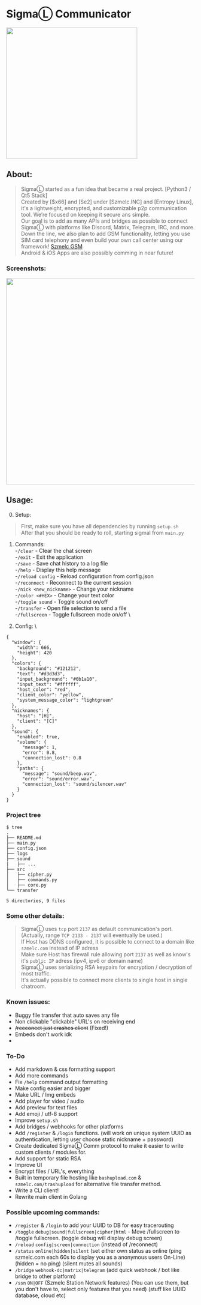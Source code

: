 # SigmaⓁ Communicator
<img src="https://i.imgur.com/dAGTvMK.png" width="350">

## About:
> SigmaⓁ started as a fun idea that became a real project. [Python3 / Qt5 Stack] \
> Created by [$x66] and [Se2] under [Szmelc.INC] and [Entropy Linux], it's a lightweight, encrypted, and customizable p2p communication tool. We’re focused on keeping it secure ans simple. \
> Our goal is to add as many APIs and bridges as possible to connect SigmaⓁ with platforms like Discord, Matrix, Telegram, IRC, and more. Down the line, we also plan to add GSM functionality, letting you use SIM card telephony and even build your own call center using our framework! [Szmelc GSM](https://github.com/GNU-Szmelc/Szmelc-GSM) \
> Android & iOS Apps are also possibly comming in near future!

### Screenshots:
<img src="https://i.imgur.com/A7dgZdx.png" width="550">


## Usage:
0. Setup: 
> First, make sure you have all dependencies by running `setup.sh` \
> After that you should be ready to roll, starting sigmal from `main.py` 

1. Commands: \
-`/clear` - Clear the chat screen \
-`/exit` - Exit the application \
-`/save` - Save chat history to a log file \
-`/help` - Display this help message \
-`/reload config` - Reload configuration from config.json \
-`/reconnect` - Reconnect to the current session \
-`/nick <new_nickname>` - Change your nickname \
-`/color <#HEX>` - Change your text color \
-`/toggle sound` - Toggle sound on/off \
-`/transfer` - Open file selection to send a file \
-`/fullscreen` - Toggle fullscreen mode on/off \

2. Config: \
```
{
  "window": {
    "width": 666,
    "height": 420
  },
  "colors": {
    "background": "#121212",
    "text": "#d3d3d3",
    "input_background": "#0b1a10",
    "input_text": "#ffffff",
    "host_color": "red",
    "client_color": "yellow",
    "system_message_color": "lightgreen"
  },
  "nicknames": {
    "host": "[H]",
    "client": "[C]"
  },
  "sound": {
    "enabled": true,
    "volume": {
      "message": 1,
      "error": 0.8,
      "connection_lost": 0.8
    },
    "paths": {
      "message": "sound/beep.wav",
      "error": "sound/error.wav",
      "connection_lost": "sound/silencer.wav"
    }
  }
}
```

### Project tree
```
$ tree
.
├── README.md
├── main.py
├── config.json
├── logs
├── sound
|   ├── ...
├── src
│   ├── cipher.py
│   ├── commands.py
│   ├── core.py
└── transfer

5 directories, 9 files
```

### Some other details:
> SigmaⓁ uses `tcp` port `2137` as default communication's port. \
> (Actually, range `TCP 2133 - 2137` will eventually be used.) \
> If Host has DDNS configured, it is possible to connect to a domain like `szmelc.com` instead of IP adress \
> Make sure Host has firewall rule allowing port `2137` as well as know's it's `public IP` adress (ipv4, ipv6 or domain name) \
> SigmaⓁ uses serializing RSA keypairs for encryption / decryption of most traffic. \
> It's actually possible to connect more clients to single host in single chatroom.


### Known issues:
- Buggy file transfer that auto saves any file
- Non clickable "clickable" URL's on receiving end
- ~~/recconect just crashes client~~ (Fixed!)
- Embeds don't work idk
- 

### To-Do
- Add markdown & css formatting support
- Add more commands
- Fix `/help` command output formatting
- Make config easier and bigger
- Make URL / Img embeds
- Add player for video / audio
- Add preview for text files
- Add emoji / utf-8 support
- Improve `setup.sh`
- Add bridges / webhooks for other platforms
- Add `/register` & `/login` functions. (will work on unique system UUID as authentication, letting user choose static nickname + password)
- Create dedicated SigmaⓁ Comm protocol to make it easier to write custom clients / modules for.
- Add support for static RSA
- Improve UI
- Encrypt files / URL's, everything
- Built in temporary file hosting like `bashupload.com` & `szmelc.com/trashupload` for alternative file transfer method.
- Write a CLI client!
- Rewrite main client in Golang

### Possible upcoming commands:
- `/register` & `/login` to add your UUID to DB for easy tracerouting
- `/toggle` `debug|sound|fullscreen|cipher|html` - Move /fullscreen to /toggle fullscreen. (toggle debug will display debug screen)
- `/reload` `config|screen|connection` (instead of /reconnect)
- `/status` `online|hidden|silent` (set either own status as online (ping szmelc.com each 60s to display you as a anonymous users On-Line) (hidden = no ping) (silent mutes all sounds)
- `/bridge` `webhook-dc|matrix|telegram` (add quick webhook / bot like bridge to other platform)
- `/ssn` `ON|OFF` (Szmelc Station Network features) (You can use them, but you don't have to, select only features that you need) (stuff like UUID database, cloud etc)
